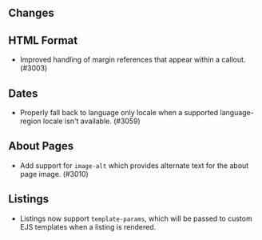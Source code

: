 ## Changes

## HTML Format

- Improved handling of margin references that appear within a callout. (#3003)

## Dates

- Properly fall back to language only locale when a supported language-region locale isn't available. (#3059)

## About Pages

- Add support for `image-alt` which provides alternate text for the about page image. (#3010)

## Listings

- Listings now support `template-params`, which will be passed to custom EJS templates when a listing is rendered.
